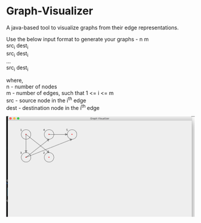 # Graph-Visualizer
A java-based tool to visualize graphs from their edge representations.

Use the below input format to generate your graphs - 
n m <br/>
src<sub>i</sub> dest<sub>i</sub> <br/>
src<sub>i</sub> dest<sub>i</sub> <br/>
... <br/>
src<sub>i</sub> dest<sub>i</sub> <br/>

where, <br/>
n - number of nodes <br/>
m - number of edges, such that 1 <= i <= m <br/>
src - source node in the i<sup>th</sup> edge <br/>
dest - destination node in the i<sup>th</sup> edge <br/>

![Screenshot](docs/demo.png)
